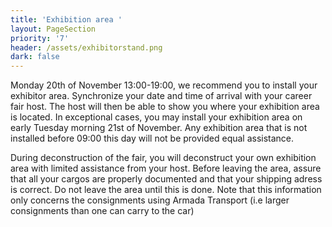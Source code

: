 ```yaml
---
title: 'Exhibition area '
layout: PageSection
priority: '7'
header: /assets/exhibitorstand.png
dark: false
---
```

Monday 20th of November 13:00-19:00, we recommend you to install your exhibitor area. Synchronize your date and time of arrival with your career fair host. The host will then be able to show you where your exhibition area is located. In exceptional cases, you may install your exhibition area on early Tuesday morning 21st of November. Any exhibition area that is not installed before 09:00 this day will not be provided equal assistance. 

During deconstruction of the fair, you will deconstruct your own exhibition area with limited assistance from your host. Before leaving the area, assure that all your cargos are properly documented and that your shipping adress is correct. Do not leave the area until this is done. Note that this information only concerns the consignments using Armada Transport (i.e larger consignments than one can carry to the car)
